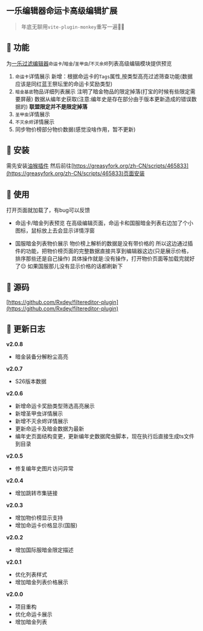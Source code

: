 ## 一乐编辑器命运卡高级编辑扩展

> 年底无聊用`vite-plugin-monkey`重写一遍🎈🎈  

## 🚀 功能
为[一乐过滤编辑器](https://edit.filtereditor.cn/)`命运卡`/`暗金`/`圣甲虫`/`不灭余烬`列表高级编辑模块提供预览  

1. `命运卡`详情展示
新增：根据命运卡的`Tags`属性,按类型高亮过滤筛查功能(数据应该是同红蓝王祭坛里的命运卡奖励类型)
2. `暗金基底`物品详细列表展示
注明了暗金物品的限定掉落(打宝的时候有些限定需要屏蔽)
数据从编年史获取(注意:编年史是存在部分由于版本更新造成的错误数据的)
**联盟限定并不是限定掉落**
3. `圣甲虫`详情展示
4. `不灭余烬`详情展示
5. 同步物价榜部分物价数据(感觉没啥作用，暂不更新)


## 🚀 安装

需先安装[油猴插件](https://www.tampermonkey.net/)
然后前往[https://greasyfork.org/zh-CN/scripts/465833](https://greasyfork.org/zh-CN/scripts/465833)页面安装

## 🚀 使用

打开页面就加载了，有bug可以反馈

* 命运卡/暗金列表预览
在高级编辑页面，命运卡和国服暗金列表右边加了个小图标，鼠标放上去会显示详情浮窗

* 国服暗金列表物价展示
物价榜上解析的数据是没有带价格的
所以这边通过插件的功能，把物价榜页面的完整数据直接共享到编辑器这边(只是展示价格，排序那些还是自己操作)
具体操作就是:没有操作，打开物价页面等加载完就好了😐
如果国服那儿没有显示价格的话都刷新下

## 🚀 源码

[https://github.com/Rxdey/filtereditor-plugin](https://github.com/Rxdey/filtereditor-plugin)

## 🚀 更新日志

**v2.0.8**
- 暗金装备分解粉尘高亮


**v2.0.7**
- S26版本数据


**v2.0.6**
- 新增命运卡奖励类型筛选高亮展示
- 新增圣甲虫详情展示
- 新增不灭余烬详情展示
- 更新命运卡及暗金数据为最新
- 编年史页面结构变更，更新编年史数据爬虫脚本，现在执行后直接生成ts文件到目录  

**v2.0.5**
- 修复编年史图片访问异常

**v2.0.4**
- 增加跳转市集链接

**v2.0.3**
- 增加物价榜显示支持
- 增加命运卡价格显示(国服)

**v2.0.2**
- 增加国际服暗金限定描述

**v2.0.1**
- 优化列表样式
- 增加暗金列表价格展示

**v2.0.0** 
- 项目重构
- 优化命运卡展示
- 增加暗金列表